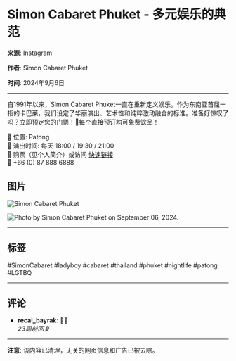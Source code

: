 # Simon Cabaret Phuket - 多元娱乐的典范

**来源**: Instagram

**作者**: Simon Cabaret Phuket

**时间**: 2024年9月6日

---

自1991年以来，Simon Cabaret Phuket一直在重新定义娱乐。作为东南亚首屈一指的卡巴莱，我们设定了华丽演出、艺术性和纯粹激动融合的标准。准备好惊叹了吗？立即预定您的门票！🍹每个直接预订均可免费饮品！

📍 位置: Patong  
💃 演出时间: 每天 18:00 / 19:30 / 21:00  
💺 购票（见个人简介）或访问 [快速链接](https://bit.ly/3XUVapL)  
📲 +66 (0) 87 888 6888

## 图片

![Simon Cabaret Phuket](https://scontent-sjc3-1.cdninstagram.com/v/t51.2885-15/458737112_813289111014324_4299942966468269332_n.jpg?stp=dst-jpg_e35_s1080x1080_tt6&_nc_ht=scontent-sjc3-1.cdninstagram.com&_nc_cat=100&_nc_oc=Q6cZ2AFLqOgBNgxjfQ0TUjd8XcEcs8rZTD9-iUG-dMK5yRg3SlFhhbkM0Y-30KEB7o_E6Dg&_nc_ohc=812Nh33zmA8Q7kNvgH8nCPJ&_nc_gid=78270a60a17f4664b8631f9c1ac05ea3&edm=ANTKIIoBAAAA&ccb=7-5&oh=00_AYDY7vxZMcOeczp9m2pC0_Vj0DS7XCT4XfTojQrYlWXBjA&oe=67BCD42E&_nc_sid=d885a2)

![Photo by Simon Cabaret Phuket on September 06, 2024.](https://scontent-sjc3-1.cdninstagram.com/v/t51.2885-15/458737112_813289111014324_4299942966468269332_n.jpg?stp=dst-jpg_e35_s1080x1080_tt6&_nc_ht=scontent-sjc3-1.cdninstagram.com&_nc_cat=100&_nc_oc=Q6cZ2AFLqOgBNgxjfQ0TUjd8XcEcs8rZTD9-iUG-dMK5yRg3SlFhhbkM0Y-30KEB7o_E6Dg&_nc_ohc=812Nh33zmA8Q7kNvgH8nCPJ&_nc_gid=78270a60a17f4664b8631f9c1ac05ea3&edm=ANTKIIoBAAAA&ccb=7-5&oh=00_AYDY7vxZMcOeczp9m2pC0_Vj0DS7XCT4XfTojQrYlWXBjA&oe=67BCD42E&_nc_sid=d885a2)

---

## 标签

#SimonCabaret #ladyboy #cabaret #thailand #phuket #nightlife #patong #LGTBQ 

---

## 评论

- **recai_bayrak**: 👏👏  
  *23周前回复*

--- 

**注意**: 该内容已清理，无关的网页信息和广告已被去除。